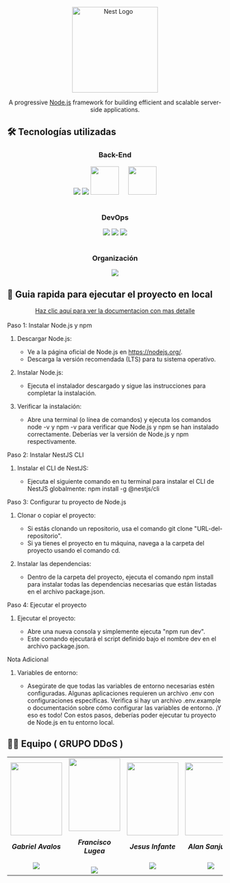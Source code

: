 <p align="center">
  <a href="http://nestjs.com/" target="blank"><img src="https://nestjs.com/img/logo-small.svg" width="200" alt="Nest Logo" /></a>
</p>

[circleci-image]: https://img.shields.io/circleci/build/github/nestjs/nest/master?token=abc123def456
[circleci-url]: https://circleci.com/gh/nestjs/nest

  <p align="center">A progressive <a href="http://nodejs.org" target="_blank">Node.js</a> framework for building efficient and scalable server-side applications.</p>

## 🛠️ Tecnologías utilizadas

<div align="center">
  <h3>Back-End</h3>
  <img src="https://img.shields.io/badge/JavaScript-F7DF1E.svg?style=for-the-badge&logo=JavaScript&logoColor=black"/>
  <img src="https://img.shields.io/badge/TypeScript-2596be.svg?style=for-the-badge&logo=TypeScript&logoColor=white"/>
  <img src="https://help.wnpower.com/hc/article_attachments/24770768872077" width="66"/>
  <img src="https://res.cloudinary.com/dbqxzetyp/image/upload/v1728021189/logos/lsyvxshyccfkwflpipdz.svg" width="auto" height="15" />
  <img src="https://res.cloudinary.com/dbqxzetyp/image/upload/v1728021207/logos/oybqiwgnrp3ehkvl6iru.png" width="66"/>
</div>
<br>

<div align="center">
  <h3>DevOps</h3>
  <img src="https://img.shields.io/badge/Vercel-000000?style=for-the-badge&logo=vercel&logoColor=white"/>
  <img src="https://img.shields.io/badge/Render-%46E3B7.svg?style=for-the-badge&logo=render&logoColor=white"/>
  <img src="https://img.shields.io/badge/GitHub-100000?style=for-the-badge&logo=github&logoColor=white"/>
</div>
<br>

<div align="center">
  <h3>Organización</h3>
  <img src="https://img.shields.io/badge/Discord-7289DA?style=for-the-badge&logo=discord&logoColor=white"/>
</div>

## 🧭 Guia rapida para ejecutar el proyecto en local

<div align="center">
  <a href="https://docs.nestjs.com/">Haz clic aquí para ver la documentacion con mas detalle</a>
</div>
<br>
Paso 1: Instalar Node.js y npm

1. Descargar Node.js:

   - Ve a la página oficial de Node.js en https://nodejs.org/.
   - Descarga la versión recomendada (LTS) para tu sistema operativo.

2. Instalar Node.js:

   - Ejecuta el instalador descargado y sigue las instrucciones para completar la instalación.

3. Verificar la instalación:

   - Abre una terminal (o línea de comandos) y ejecuta los comandos node -v y npm -v para verificar que Node.js y npm se han instalado correctamente. Deberías ver la versión de Node.js y npm respectivamente.

 Paso 2: Instalar NestJS CLI

 1. Instalar el CLI de NestJS:

    - Ejecuta el siguiente comando en tu terminal para instalar el CLI de NestJS globalmente: npm install -g @nestjs/cli

Paso 3: Configurar tu proyecto de Node.js

1.  Clonar o copiar el proyecto:

    - Si estás clonando un repositorio, usa el comando git clone "URL-del-repositorio".
    - Si ya tienes el proyecto en tu máquina, navega a la carpeta del proyecto usando el comando cd.

2. Instalar las dependencias:

   - Dentro de la carpeta del proyecto, ejecuta el comando npm install para instalar todas las dependencias necesarias que están listadas en el archivo package.json.

Paso 4: Ejecutar el proyecto

1.  Ejecutar el proyecto:

    - Abre una nueva consola y simplemente ejecuta "npm run dev".
    - Este comando ejecutará el script definido bajo el nombre dev en el archivo package.json.

Nota Adicional

1.  Variables de entorno:

    - Asegúrate de que todas las variables de entorno necesarias estén configuradas. Algunas aplicaciones requieren un archivo .env con configuraciones específicas. Verifica si hay un archivo .env.example o documentación sobre cómo configurar las variables de entorno.
¡Y eso es todo! Con estos pasos, deberías poder ejecutar tu proyecto de Node.js en tu entorno local. 

## 👨‍💻 Equipo ( GRUPO DDoS )

<table align="center">
  <tr>
    <td>
      <div align="center">
        <a href="https://github.com/GabrielAvalos77" target="_blank" rel="author">
          <img width="120" height="170" src="https://res.cloudinary.com/dbqxzetyp/image/upload/v1728020220/Fotos%20Perfil/pzlnl3oweluhfoxw8thi.jpg"/>
        </a>
          <h5 style="margin-top: 1rem;">Gabriel Avalos</h5>
        <a href="https://github.com/GabrielAvalos77" target="_blank">
          <img src="https://img.shields.io/static/v1?style=for-the-badge&message=GitHub&color=172B4D&logo=GitHub&logoColor=FFFFFF&label="/>
        </a>
      </div>
    </td>
    <td>
      <div align="center">
        <a href="https://github.com/franlugea" target="_blank" rel="author">
          <img width="120" height="170" src="https://res.cloudinary.com/dbqxzetyp/image/upload/v1728020221/Fotos%20Perfil/i38tf0ez5cfjath1h9qs.jpg"/>
        </a>
          <h5 style="margin-top: 1rem;">Francisco Lugea</h5>
        <a href="https://github.com/franlugea" target="_blank">
          <img src="https://img.shields.io/static/v1?style=for-the-badge&message=GitHub&color=172B4D&logo=GitHub&logoColor=FFFFFF&label="/>
        </a>
      </div>
    </td>
    <td>
      <div align="center">
        <a href="https://github.com/Kenchu293" target="_blank" rel="author">
          <img width="120" height="170" src="https://res.cloudinary.com/dbqxzetyp/image/upload/v1728020221/Fotos%20Perfil/ln1y84fyveyakzndd2v8.jpg"/>
        </a>
          <h5 style="margin-top: 1rem;">Jesus Infante</h5>
        <a href="https://github.com/Kenchu293" target="_blank">
          <img src="https://img.shields.io/static/v1?style=for-the-badge&message=GitHub&color=172B4D&logo=GitHub&logoColor=FFFFFF&label="/>
        </a>
      </div>
    </td>
    <td>
      <div align="center" >
        <a href="https://github.com/Alan934" target="_blank" rel="author">
          <img width="120" height="170" src="https://res.cloudinary.com/de9ojxknm/image/upload/v1723058043/Fotos%20Equipo/nj1z7yvlhuktqwabkjmi.jpg"/>
        </a>
          <h5 style="margin-top: 1rem;">Alan Sanjurjo</h5>
        <a href="https://github.com/Alan934" target="_blank">
          <img src="https://img.shields.io/static/v1?style=for-the-badge&message=GitHub&color=172B4D&logo=GitHub&logoColor=FFFFFF&label="/>
        </a>
      </div>
    </td>
  </tr>
</table>